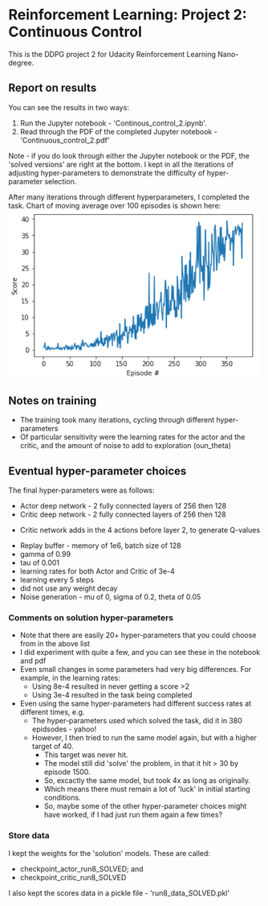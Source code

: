 # Reinforcement Learning: Project 2: Continuous Control 
This is the DDPG project 2 for Udacity Reinforcement Learning Nano-degree.

## Report on results
You can see the results in two ways:
1. Run the Jupyter notebook - 'Continous_control_2.ipynb'.
1. Read through the PDF of the completed Jupyter notebook - 'Continuous_control_2.pdf'


Note - if you do look through either the Jupyter notebook or the PDF, the 'solved versions' 
are right at the bottom. I kept in all the iterations of adjusting hyper-parameters 
to demonstrate the difficulty of hyper-parameter selection.


After many iterations through different hyperparameters, I completed the task.
Chart of moving average over 100 episodes is shown here:
![Training results](solved.png "Training results")

## Notes on training
* The training took many iterations, cycling through different hyper-parameters
* Of particular sensitivity were the learning rates for the actor and the critic, and the amount of noise to add to exploration (oun_theta)

## Eventual hyper-parameter choices
The final hyper-parameters were as follows:
* Actor deep network - 2 fully connected layers of 256 then 128  
* Critic deep network - 2 fully connected layers of 256 then 128 
 - Critic network adds in the 4 actions before layer 2, to generate Q-values
* Replay buffer - memory of 1e6, batch size of 128
* gamma of 0.99
* tau of 0.001
* learning rates for both Actor and Critic of 3e-4
* learning every 5 steps
* did not use any weight decay
* Noise generation - mu of 0, sigma of 0.2, theta of 0.05

### Comments on solution hyper-parameters
* Note that there are easily 20+ hyper-parameters that you could 
choose from in the above list
* I did experiment with quite a few, and you can see these in the notebook and pdf
* Even small changes in some parameters had very big differences. For example, in the learning rates:
    * Using 8e-4 resulted in never getting a score >2
    *   Using 3e-4 resulted in the task being completed
* Even using the same hyper-parameters had different success rates at different times, e.g.
    * The hyper-parameters used which solved the task, did it in 380 epidsodes - yahoo!
    * However, I then tried to run the same model again, but with a higher target of 40.
        * This target was never hit.
        * The model still did 'solve' the problem, in that it hit > 30 by episode 1500.
        * So, excactly the same model, but took 4x as long as originally.
        * Which means there must remain a lot of 'luck' in initial starting conditions.
        * So, maybe some of the other hyper-parameter choices might have worked, if I had just run them again a few times?
    
### Store data
I kept the weights for the 'solution' models. These are called:
* checkpoint_actor_run8_SOLVED; and
* checkpoint_critic_run8_SOLVED

I also kept the scores data in a pickle file - 'run8_data_SOLVED.pkl'
    



